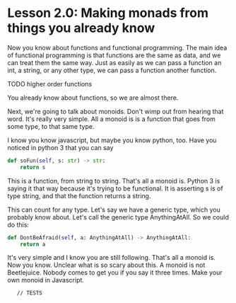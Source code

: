 # Lesson 2.0: Making monads from things you already know 

Now you know about functions and functional programming. The main idea of
functional programming is that functions are the same as data, and we can treat
them the same way. Just as easily as we can pass a function an int, a string, or
any other type, we can pass a function another function.

TODO higher order functions

You already know about functions, so we are almost there.

Next, we're going to talk about monoids. Don't wimp out from hearing that word.
It's really very simple. All a monoid is is a function that goes from some
type, to that same type.

I know you know javascript, but maybe you know python, too. Have you noticed in
python 3 that you can say 

```python
def soFun(self, s: str) -> str:
    return s
```

This is a function, from string to string. That's all a monoid is. Python 3 is
saying it that way because it's trying to be functional. It is asserting s is of
type string, and that the function returns a string. 

This can count for any type. Let's say we have a generic type, which you
probably know about. Let's call the generic type AnythingAtAll. So we could do
this:

```python
def DontBeAfraid(self, a: AnythingAtAll) -> AnythingAtAll:
    return a
```

It's very simple and I know you are still following. That's all a monoid is. Now
you know. Unclear what is so scary about this. A monoid is not Beetlejuice.
Nobody comes to get you if you say it three times. Make your own monoid in
Javascript.

```problem
   // TESTS
```
